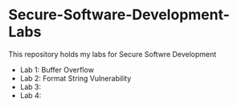 # Secure-Software-Development-Labs
This repository holds my labs for Secure Softwre Development  
* Lab 1: Buffer Overflow
* Lab 2: Format String Vulnerability
* Lab 3:
* Lab 4:

